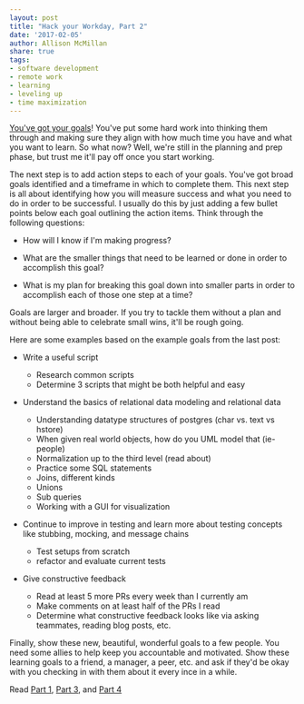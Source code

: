 ```yaml
---
layout: post
title: "Hack your Workday, Part 2"
date: '2017-02-05'
author: Allison McMillan
share: true
tags:
- software development
- remote work
- learning
- leveling up
- time maximization
---
```


[You've got your goals](http://daydreamsinruby.com/hack-your-workday-p1/)! You've put some hard work into thinking them through and making sure they align with how much time you have and what you want to learn. So what now? Well, we're still in the planning and prep phase, but trust me it'll pay off once you start working.

The next step is to add action steps to each of your goals. You've got broad goals identified and a timeframe in which to complete them. This next step is all about identifying how you will measure success and what you need to do in order to be successful. I usually do this by just adding a few bullet points below each goal outlining the action items. Think through the following questions:

- How will I know if I'm making progress?

- What are the smaller things that need to be learned or done in order to accomplish this goal?

- What is my plan for breaking this goal down into smaller parts in order to accomplish each of those one step at a time?

Goals are larger and broader. If you try to tackle them without a plan and without being able to celebrate small wins, it'll be rough going.

Here are some examples based on the example goals from the last post:

- Write a useful script
  - Research common scripts
  - Determine 3 scripts that might be both helpful and easy

- Understand the basics of relational data modeling and relational data
  - Understanding datatype structures of postgres (char vs. text vs hstore)
  - When given real world objects, how do you UML model that (ie- people)
  - Normalization up to the third level (read about)
  - Practice some SQL statements
  - Joins, different kinds
  - Unions
  - Sub queries
  - Working with a GUI for visualization


- Continue to improve in testing and learn more about testing concepts like stubbing, mocking, and message chains
  - Test setups from scratch
  - refactor and evaluate current tests

- Give constructive feedback
  - Read at least 5 more PRs every week than I currently am
  - Make comments on at least half of the PRs I read
  - Determine what constructive feedback looks like via asking teammates, reading blog posts, etc.

Finally, show these new, beautiful, wonderful goals to a few people. You need some allies to help keep you accountable and motivated. Show these learning goals to a friend, a manager, a peer, etc. and ask if they'd be okay with you checking in with them about it every ince in a while.

Read [Part 1](http://daydreamsinruby.com/hack-your-workday-p1/), [Part 3](http://daydreamsinruby.com/hack-your-workday-p3/), and [Part 4](http://daydreamsinruby.com/hack-your-workday-p4/)
